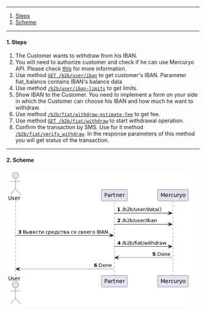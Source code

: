***

1. [Steps](#steps)
2. [Scheme](#scheme)

***

<a name="steps"></a>
#### 1. Steps

1. The Customer wants to withdraw from his IBAN.
2. You will need to authorize customer and check if he can use Mercuryo API. Please check [this](../new-sign-in/README.md) for more information.
3. Use method [`GET /b2b/user/iban`](https://sandbox-cryptosaas.mrcr.io/v1.6/comm-docs/index.html#api-B2B_User-IbanGet) to get customer's IBAN. Parameter fiat_balance contains IBAN's balance data
4. Use method  [`/b2b/user/iban-limits`](https://sandbox-cryptosaas.mrcr.io/v1.6/comm-docs/index.html#api-B2B_User-UserIbanLimits) to get limits.
5. Show IBAN to the Customer. You need to implement a form on your side in which the Customer can choose his IBAN and how much he want to withdraw.
6. Use method [`/b2b/fiat/withdraw-estimate-fee`](https://sandbox-cryptosaas.mrcr.io/v1.6/comm-docs/index.html#api-B2B_User-EstimateFeeIban) to get fee.
7. Use method [`GET /b2b/fiat/withdraw`](https://docs.google.com/document/d/131XHKyzxD-JaQBcIISbV4ew_n28GWu8tCIr_-MR4hJc/edit?usp=sharing) to start withdrawal operation.
8. Confirm the transaction by SMS. Use for it method [`/b2b/fiat/verify_withdraw`](https://sandbox-cryptosaas.mrcr.io/v1.6/comm-docs/index.html#api-B2B_User-IbanWithdraw). In the response parameters of this method you will get status of the transaction.

***

<a name="scheme"></a>
#### 2. Scheme

![new-withdraw](new-withdraw.png)
